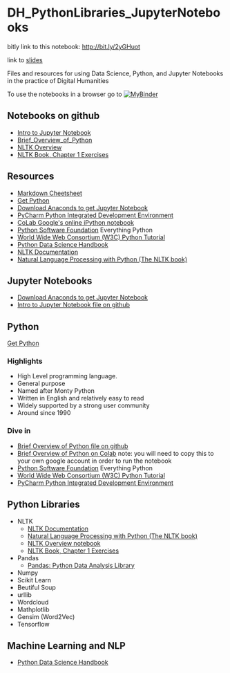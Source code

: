 # DH_PythonLibraries_JupyterNotebooks
bitly link to this notebook: http://bit.ly/2yGHuot

link to [slides](https://derekjjackson.github.io/DH_PythonLibraries_JupyterNotebooks/#slide=1)

Files and resources for using Data Science, Python, and Jupyter Notebooks in the practice of Digital Humanities

To use the notebooks in a browser go to [![MyBinder](https://mybinder.org/badge.svg)](https://mybinder.org/v2/gh/derekjjackson/DH_PythonLibraries_JupyterNotebooks.git/master)


## Notebooks on github

* [Intro to Jupyter Notebook](https://github.com/derekjjackson/DH_PythonLibraries_JupyterNotebooks/blob/master/Intro%20to%20Jupyter%20Notebooks.ipynb)
* [Brief_Overview_of_Python](https://github.com/derekjjackson/DH_PythonLibraries_JupyterNotebooks/blob/master/Brief_Overview_of_Python.ipynb)
* [NLTK Overview](https://github.com/derekjjackson/DH_PythonLibraries_JupyterNotebooks/blob/master/NLTK_Overview.ipynb)
* [NLTK Book, Chapter 1 Exercises](https://github.com/derekjjackson/DH_PythonLibraries_JupyterNotebooks/blob/master/NLTK_Book_Chapter_1_exercises.ipynb)

## Resources

* [Markdown Cheetsheet](https://github.com/adam-p/markdown-here/wiki/Markdown-Cheatsheet)
* [Get Python](https://www.python.org/downloads/)
* [Download Anaconds to get Jupyter Notebook](https://www.anaconda.com/download/)
* [PyCharm Python Integrated Development Environment](https://www.jetbrains.com/pycharm-edu/download)
* [CoLab Google's online iPython notebook](https://colab.research.google.com/notebooks/welcome.ipynb)
* [Python Software Foundation](https://www.python.org/) Everything Python
* [World Wide Web Consortium (W3C) Python Tutorial](https://www.w3schools.com/python/)
* [Python Data Science Handbook](https://jakevdp.github.io/PythonDataScienceHandbook/)
* [NLTK Documentation](https://www.nltk.org/#)
* [Natural Language Processing with Python (The NLTK book)](https://www.nltk.org/book/)

## Jupyter Notebooks

* [Download Anaconds to get Jupyter Notebook](https://www.anaconda.com/download/)
* [Intro to Jupyter Notebook file on github](https://github.com/derekjjackson/DH_PythonLibraries_JupyterNotebooks/blob/master/Intro%20to%20Jupyter%20Notebooks.ipynb)

## Python
[Get Python](https://www.python.org/downloads/)
### Highlights
* High Level programming language. 
* General purpose
* Named after Monty Python
* Written in English and relatively easy to read
* Widely supported by a strong user community
* Around since 1990

### Dive in
* [Brief Overview of Python file on github](https://github.com/derekjjackson/DH_PythonLibraries_JupyterNotebooks/blob/master/Brief_Overview_of_Python.ipynb)
* [Brief Overview of Python on Colab](https://colab.research.google.com/drive/17jhYh0D70mCiNc8p5bybOsiESSMO4DQN)
note: you will need to copy this to your own google account in order to run the notebook 
* [Python Software Foundation](https://www.python.org/) Everything Python
* [World Wide Web Consortium (W3C) Python Tutorial](https://www.w3schools.com/python/)
* [PyCharm Python Integrated Development Environment](https://www.jetbrains.com/pycharm-edu/download)

## Python Libraries

* NLTK
  - [NLTK Documentation](https://www.nltk.org/#)<br/>
  - [Natural Language Processing with Python (The NLTK book)](https://www.nltk.org/book/)<br/>
  - [NLTK Overview notebook](https://github.com/derekjjackson/DH_PythonLibraries_JupyterNotebooks/blob/master/NLTK_Overview.ipynb)<br/>
  - [NLTK Book, Chapter 1 Exercises](https://github.com/derekjjackson/DH_PythonLibraries_JupyterNotebooks/blob/master/NLTK_Book_Chapter_1_exercises.ipynb)
* Pandas
  - [Pandas: Python Data Analysis Library](http://pandas.pydata.org/)
* Numpy
* Scikit Learn
* Beutiful Soup
* urllib
* Wordcloud
* Mathplotlib
* Gensim (Word2Vec)
* Tensorflow

## Machine Learning and NLP
* [Python Data Science Handbook](https://jakevdp.github.io/PythonDataScienceHandbook/)


